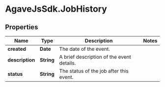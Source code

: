 # AgaveJsSdk.JobHistory

## Properties
Name | Type | Description | Notes
------------ | ------------- | ------------- | -------------
**created** | **Date** | The date of the event. | 
**description** | **String** | A brief description of the event details. | 
**status** | **String** | The status of the job after this event. | 


